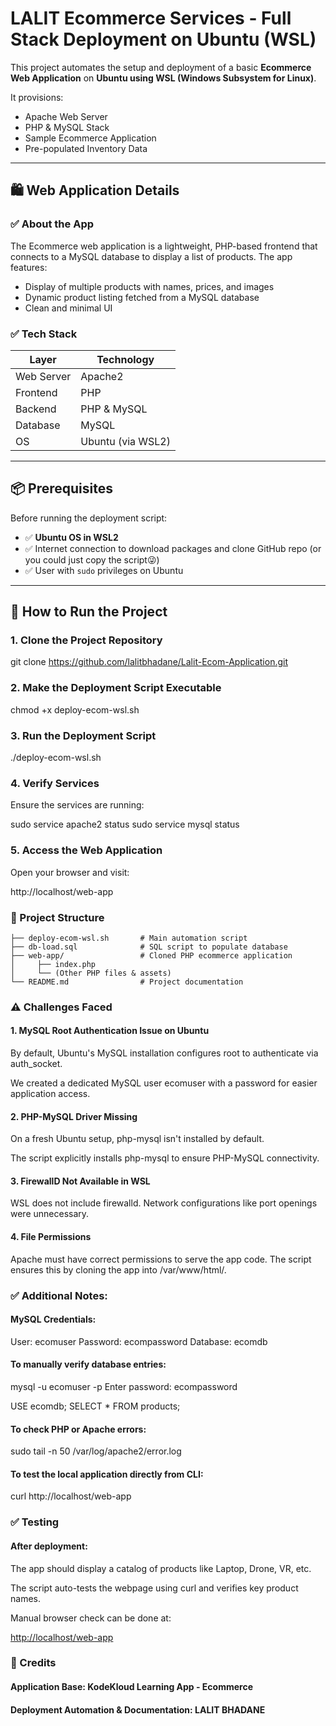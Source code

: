 # LALIT Ecommerce Services - Full Stack Deployment on Ubuntu (WSL)

This project automates the setup and deployment of a basic **Ecommerce Web Application** on **Ubuntu using WSL (Windows Subsystem for Linux)**.

It provisions:
- Apache Web Server
- PHP & MySQL Stack
- Sample Ecommerce Application
- Pre-populated Inventory Data

---

## 🛍️ Web Application Details

### ✅ **About the App**

The Ecommerce web application is a lightweight, PHP-based frontend that connects to a MySQL database to display a list of products. The app features:

- Display of multiple products with names, prices, and images
- Dynamic product listing fetched from a MySQL database
- Clean and minimal UI

### ✅ **Tech Stack**

| Layer         | Technology    |
| ------------- | ------------- |
| Web Server    | Apache2       |
| Frontend      | PHP           |
| Backend       | PHP & MySQL   |
| Database      | MySQL         |
| OS            | Ubuntu (via WSL2) |


---

## 📦 Prerequisites

Before running the deployment script:

- ✅ **Ubuntu OS in WSL2**
- ✅ Internet connection to download packages and clone GitHub repo (or you could just copy the script😜)
- ✅ User with `sudo` privileges on Ubuntu

---

## 🚀 How to Run the Project

### 1. Clone the Project Repository

git clone <https://github.com/lalitbhadane/Lalit-Ecom-Application.git>


### 2. Make the Deployment Script Executable

chmod +x deploy-ecom-wsl.sh

### 3. Run the Deployment Script

./deploy-ecom-wsl.sh

### 4. Verify Services
Ensure the services are running:

sudo service apache2 status
sudo service mysql status

### 5. Access the Web Application
Open your browser and visit:

http://localhost/web-app

### 📁 Project Structure

```
├── deploy-ecom-wsl.sh       # Main automation script
├── db-load.sql              # SQL script to populate database
├── web-app/                 # Cloned PHP ecommerce application
│     ├── index.php
│     └── (Other PHP files & assets)
└── README.md                # Project documentation
```


### ⚠️ Challenges Faced

#### 1. MySQL Root Authentication Issue on Ubuntu

By default, Ubuntu's MySQL installation configures root to authenticate via auth_socket.

We created a dedicated MySQL user ecomuser with a password for easier application access.

#### 2. PHP-MySQL Driver Missing

On a fresh Ubuntu setup, php-mysql isn't installed by default.

The script explicitly installs php-mysql to ensure PHP-MySQL connectivity.

#### 3. FirewallD Not Available in WSL

WSL does not include firewalld. Network configurations like port openings were unnecessary.

#### 4. File Permissions

Apache must have correct permissions to serve the app code. The script ensures this by cloning the app into /var/www/html/.

### ✅ Additional Notes:

#### MySQL Credentials:
User: ecomuser
Password: ecompassword
Database: ecomdb

#### To manually verify database entries:

mysql -u ecomuser -p
Enter password: ecompassword

USE ecomdb;
SELECT * FROM products;


#### To check PHP or Apache errors:
sudo tail -n 50 /var/log/apache2/error.log

#### To test the local application directly from CLI:

curl http://localhost/web-app

### ✅ Testing

#### After deployment:

The app should display a catalog of products like Laptop, Drone, VR, etc.

The script auto-tests the webpage using curl and verifies key product names.

Manual browser check can be done at:

[http://localhost/web-app](http://localhost/web-app)

### 🙌 Credits
#### Application Base: KodeKloud Learning App - Ecommerce

#### Deployment Automation & Documentation: LALIT BHADANE

